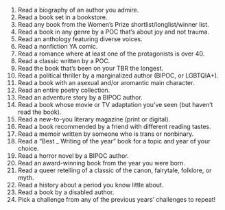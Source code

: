 1. Read a biography of an author you admire.
1. Read a book set in a bookstore.
1. Read any book from the Women’s Prize shortlist/longlist/winner list.
1. Read a book in any genre by a POC that’s about joy and not trauma.
1. Read an anthology featuring diverse voices.
1. Read a nonfiction YA comic.
1. Read a romance where at least one of the protagonists is over 40.
1. Read a classic written by a POC.
1. Read the book that’s been on your TBR the longest.
1. Read a political thriller by a marginalized author (BIPOC, or LGBTQIA+).
1. Read a book with an asexual and/or aromantic main character.
1. Read an entire poetry collection.
1. Read an adventure story by a BIPOC author.
1. Read a book whose movie or TV adaptation you’ve seen (but haven’t read the book).
1. Read a new-to-you literary magazine (print or digital).
1. Read a book recommended by a friend with different reading tastes.
1. Read a memoir written by someone who is trans or nonbinary.
1. Read a “Best _ Writing of the year” book for a topic and year of your choice.
1. Read a horror novel by a BIPOC author.
1. Read an award-winning book from the year you were born.
1. Read a queer retelling of a classic of the canon, fairytale, folklore, or myth.
1. Read a history about a period you know little about.
1. Read a book by a disabled author.
1. Pick a challenge from any of the previous years’ challenges to repeat!
